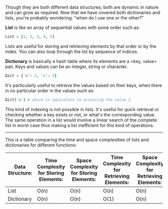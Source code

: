 <!--title={Dictionary vs. List}-->

Though they are both different data structures; both are dynamic in nature and can grow as required. Now that we have covered both dictionaries and lists, you're probably wondering: "when do I use one or the other?"

**List** is like an array of sequential values with some order such as:

```python
List = [1, 2, 3, 4, 5]
```

Lists are useful for storing and retrieving elements by that order or by the index. You can also loop through the list by sequence of indices.



**Dictionary** is basically a hash table where its elements are a <key, value> pair. Keys and values can be an integer, string or character. 

```python
Dict = {'a': 2, 'c': 5}
```

It's particularly useful to retrieve the values based on their keys, when there in no particular order in the values such as:

```python
Dict['a'] # which is equivalent to accessing the value 2
```

This kind of indexing is not possible in lists. It's useful for quick retrieval or checking whether a key exists or not, or what's the corresponding value. The same operation in a list would involve a linear search of the complete list in worst case thus making a list inefficient for this kind of operations.

---

This is a table comparing the time and space complexities of lists and dictionaries for different functions:

| Data Structure: | Time Complexity for Storing Elements: | Space Complexity for Storing Elements: | Time Complexity for Retrieving Elements: | Space Complexity for Retrieving Elements: |
| --------------- | ------------------------------------- | -------------------------------------- | ---------------------------------------- | ----------------------------------------- |
| List            | O(n)                                  | O(n)                                   | O(n)                                     | O(n)                                      |
| Dictionary      | O(n)                                  | O(n)                                   | O(1)                                     | O(n)                                      |



